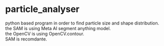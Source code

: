 # particle_analyser
python based program in order to find particle size and shape distribution.  
the SAM is using Meta AI segment anything model.   
the OpenCV is using OpenCV.contour.  
SAM is recomdante. 
